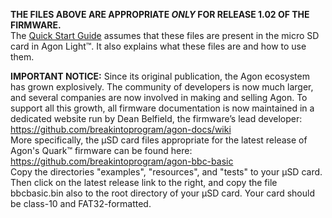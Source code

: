 <b>THE FILES ABOVE ARE APPROPRIATE <i>ONLY</i> FOR RELEASE 1.02 OF THE FIRMWARE.</b><br>
The <a href="https://github.com/TheByteAttic/AgonLight/blob/main/Agon%20light%20Quick%20Start%20Guide.pdf">Quick Start Guide</a> assumes that these files are present in the micro SD card in Agon Light™. It also explains what these files are and how to use them.
<p>
<b>IMPORTANT NOTICE:</b> Since its original publication, the Agon ecosystem has grown explosively. The community of developers is now much larger, and several companies are now involved in making and selling Agon. To support all this growth, all firmware documentation is now maintained in a dedicated website run by Dean Belfield, the firmware’s lead developer:<br>
<a href="https://github.com/breakintoprogram/agon-docs/wiki">https://github.com/breakintoprogram/agon-docs/wiki</a><br>
More specifically, the µSD card files appropriate for the latest release of Agon's Quark™ firmware can be found here:
<a href="https://github.com/breakintoprogram/agon-bbc-basic">https://github.com/breakintoprogram/agon-bbc-basic</a><br>
Copy the directories "examples", "resources", and "tests" to your µSD card. Then click on the latest release link to the right, and copy the file bbcbasic.bin also to the root directory of your µSD card. Your card should be  class-10 and FAT32-formatted.<br><br>
